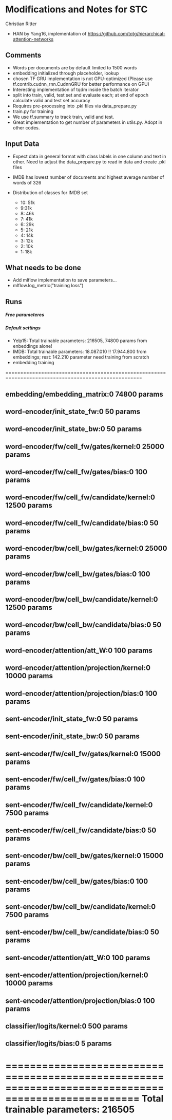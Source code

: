 # Modifications and Notes for STC

Christian Ritter

* HAN by Yang16, implementation of https://github.com/tqtg/hierarchical-attention-networks

## Comments

* Words per documents are by default limited to 1500 words
* embedding initialized through placeholder, lookup
* chosen TF GRU implementation is not GPU-optimized (Please use tf.contrib.cudnn_rnn.CudnnGRU for better performance on GPU)
* Interesting implementation of tqdm inside the batch iterator
* split into train, valid, test set and evaluate each; at end of epoch 
calculate valid and test set accuracy
* Requires pre-processing into .pkl files via data_prepare.py
* train.py for training
* We use tf.summary to track train, valid and test.
* Great implementation to get number of parameters in utils.py. Adopt in other codes.





## Input Data

* Expect data in general format with class labels in one column and text in other. Need to adjust
the data_prepare.py to read in data and create .pkl files


* IMDB has lowest number of documents and highest average number of words of 326
* Distribution of classes for IMDB set
    * 10: 51k
    * 9:31k
    * 8: 46k
    * 7: 41k
    * 6: 29k
    * 5: 21k
    * 4: 14k
    * 3: 12k
    * 2: 10k
    * 1: 18k


## What needs to be done

* Add mlflow implementation to save parameters...
* mlflow.log_metric("training loss") 









## Runs

##### Free parameteres

##### Default settings
* Yelp15: Total trainable parameters: 216505, 74800 params from enbeddings alone!
* IMDB: Total trainable parameters: 18.087.010 !! 17.944.800 from embeddings; rest: 142.210 parameter need training from scratch
* embedding training
 
====================================================================================================

embedding/embedding_matrix:0                                                          74800 params
----------------------------------------------------------------------------------------------------
word-encoder/init_state_fw:0                                                             50 params
----------------------------------------------------------------------------------------------------
word-encoder/init_state_bw:0                                                             50 params
----------------------------------------------------------------------------------------------------
word-encoder/fw/cell_fw/gates/kernel:0                                                25000 params
----------------------------------------------------------------------------------------------------
word-encoder/fw/cell_fw/gates/bias:0                                                    100 params
----------------------------------------------------------------------------------------------------
word-encoder/fw/cell_fw/candidate/kernel:0                                            12500 params
----------------------------------------------------------------------------------------------------
word-encoder/fw/cell_fw/candidate/bias:0                                                 50 params
----------------------------------------------------------------------------------------------------
word-encoder/bw/cell_bw/gates/kernel:0                                                25000 params
----------------------------------------------------------------------------------------------------
word-encoder/bw/cell_bw/gates/bias:0                                                    100 params
----------------------------------------------------------------------------------------------------
word-encoder/bw/cell_bw/candidate/kernel:0                                            12500 params
----------------------------------------------------------------------------------------------------
word-encoder/bw/cell_bw/candidate/bias:0                                                 50 params
----------------------------------------------------------------------------------------------------
word-encoder/attention/att_W:0                                                          100 params
----------------------------------------------------------------------------------------------------
word-encoder/attention/projection/kernel:0                                            10000 params
----------------------------------------------------------------------------------------------------
word-encoder/attention/projection/bias:0                                                100 params
----------------------------------------------------------------------------------------------------
sent-encoder/init_state_fw:0                                                             50 params
----------------------------------------------------------------------------------------------------
sent-encoder/init_state_bw:0                                                             50 params
----------------------------------------------------------------------------------------------------
sent-encoder/fw/cell_fw/gates/kernel:0                                                15000 params
----------------------------------------------------------------------------------------------------
sent-encoder/fw/cell_fw/gates/bias:0                                                    100 params
----------------------------------------------------------------------------------------------------
sent-encoder/fw/cell_fw/candidate/kernel:0                                             7500 params
----------------------------------------------------------------------------------------------------
sent-encoder/fw/cell_fw/candidate/bias:0                                                 50 params
----------------------------------------------------------------------------------------------------
sent-encoder/bw/cell_bw/gates/kernel:0                                                15000 params
----------------------------------------------------------------------------------------------------
sent-encoder/bw/cell_bw/gates/bias:0                                                    100 params
----------------------------------------------------------------------------------------------------
sent-encoder/bw/cell_bw/candidate/kernel:0                                             7500 params
----------------------------------------------------------------------------------------------------
sent-encoder/bw/cell_bw/candidate/bias:0                                                 50 params
----------------------------------------------------------------------------------------------------
sent-encoder/attention/att_W:0                                                          100 params
----------------------------------------------------------------------------------------------------
sent-encoder/attention/projection/kernel:0                                            10000 params
----------------------------------------------------------------------------------------------------
sent-encoder/attention/projection/bias:0                                                100 params
----------------------------------------------------------------------------------------------------
classifier/logits/kernel:0                                                              500 params
----------------------------------------------------------------------------------------------------
classifier/logits/bias:0                                                                  5 params
----------------------------------------------------------------------------------------------------
====================================================================================================
Total trainable parameters: 216505
====================================================================================================
